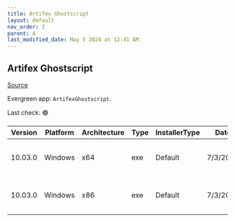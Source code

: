 ```yaml
---
title: Artifex Ghostscript
layout: default
nav_order: 2
parent: A
last_modified_date: May 5 2024 at 12:41 AM
---
```


## Artifex Ghostscript

[Source](https://www.ghostscript.com/)

Evergreen app: `ArtifexGhostscript`. 

Last check: 🟢

| Version | Platform | Architecture | Type | InstallerType | Date     | Size     | URI                                                                                                                                                                                              |
| ------- | -------- | ------------ | ---- | ------------- | -------- | -------- | ------------------------------------------------------------------------------------------------------------------------------------------------------------------------------------------------ |
| 10.03.0 | Windows  | x64          | exe  | Default       | 7/3/2024 | 64553528 | [https://github.com/ArtifexSoftware/ghostpdl-downloads/releases/download/gs10030/gs10030w64.exe](https://github.com/ArtifexSoftware/ghostpdl-downloads/releases/download/gs10030/gs10030w64.exe) |
| 10.03.0 | Windows  | x86          | exe  | Default       | 7/3/2024 | 52675624 | [https://github.com/ArtifexSoftware/ghostpdl-downloads/releases/download/gs10030/gs10030w32.exe](https://github.com/ArtifexSoftware/ghostpdl-downloads/releases/download/gs10030/gs10030w32.exe) |
